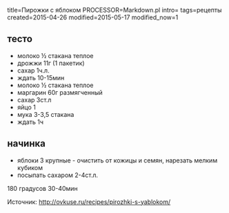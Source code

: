 title=Пирожки с яблоком
PROCESSOR=Markdown.pl
intro=
tags=рецепты
created=2015-04-26
modified=2015-05-17
modified_now=1


тесто
-----
* молоко ½ стакана теплое
* дрожжи 11г (1 пакетик)
* сахар 1ч.л.
* ждать 10-15мин
* молоко ½ стакана теплое
* маргарин 60г размягченный
* сахар 3ст.л
* яйцо 1
* мука 3-3,5 стакана
* ждать 1ч

начинка
-------
* яблоки 3 крупные - очистить от кожицы и семян, нарезать мелким кубиком
* посыпать сахаром 2-4ст.л.

180 градусов 30-40мин


Источник: <http://ovkuse.ru/recipes/pirozhki-s-yablokom/>
